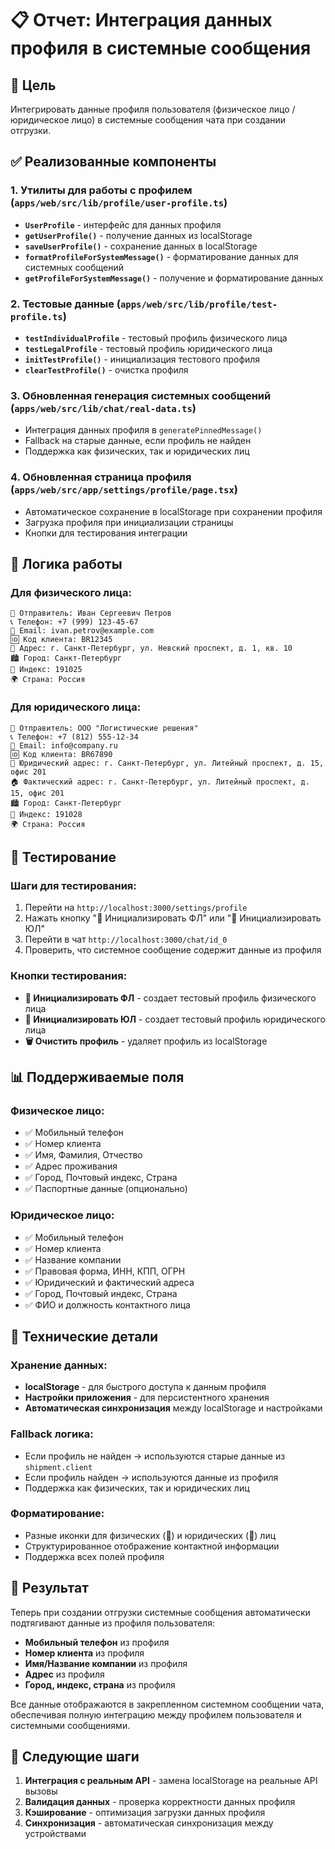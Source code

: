 # 📋 Отчет: Интеграция данных профиля в системные сообщения

## 🎯 Цель
Интегрировать данные профиля пользователя (физическое лицо / юридическое лицо) в системные сообщения чата при создании отгрузки.

## ✅ Реализованные компоненты

### 1. **Утилиты для работы с профилем** (`apps/web/src/lib/profile/user-profile.ts`)
- **`UserProfile`** - интерфейс для данных профиля
- **`getUserProfile()`** - получение данных из localStorage
- **`saveUserProfile()`** - сохранение данных в localStorage
- **`formatProfileForSystemMessage()`** - форматирование данных для системных сообщений
- **`getProfileForSystemMessage()`** - получение и форматирование данных

### 2. **Тестовые данные** (`apps/web/src/lib/profile/test-profile.ts`)
- **`testIndividualProfile`** - тестовый профиль физического лица
- **`testLegalProfile`** - тестовый профиль юридического лица
- **`initTestProfile()`** - инициализация тестового профиля
- **`clearTestProfile()`** - очистка профиля

### 3. **Обновленная генерация системных сообщений** (`apps/web/src/lib/chat/real-data.ts`)
- Интеграция данных профиля в `generatePinnedMessage()`
- Fallback на старые данные, если профиль не найден
- Поддержка как физических, так и юридических лиц

### 4. **Обновленная страница профиля** (`apps/web/src/app/settings/profile/page.tsx`)
- Автоматическое сохранение в localStorage при сохранении профиля
- Загрузка профиля при инициализации страницы
- Кнопки для тестирования интеграции

## 🔄 Логика работы

### Для физического лица:
```
👤 Отправитель: Иван Сергеевич Петров
📞 Телефон: +7 (999) 123-45-67
📧 Email: ivan.petrov@example.com
🆔 Код клиента: BR12345
📍 Адрес: г. Санкт-Петербург, ул. Невский проспект, д. 1, кв. 10
🏙️ Город: Санкт-Петербург
📮 Индекс: 191025
🌍 Страна: Россия
```

### Для юридического лица:
```
🏢 Отправитель: ООО "Логистические решения"
📞 Телефон: +7 (812) 555-12-34
📧 Email: info@company.ru
🆔 Код клиента: BR67890
📍 Юридический адрес: г. Санкт-Петербург, ул. Литейный проспект, д. 15, офис 201
🏠 Фактический адрес: г. Санкт-Петербург, ул. Литейный проспект, д. 15, офис 201
🏙️ Город: Санкт-Петербург
📮 Индекс: 191028
🌍 Страна: Россия
```

## 🧪 Тестирование

### Шаги для тестирования:
1. Перейти на `http://localhost:3000/settings/profile`
2. Нажать кнопку "🧑 Инициализировать ФЛ" или "🏢 Инициализировать ЮЛ"
3. Перейти в чат `http://localhost:3000/chat/id_0`
4. Проверить, что системное сообщение содержит данные из профиля

### Кнопки тестирования:
- **🧑 Инициализировать ФЛ** - создает тестовый профиль физического лица
- **🏢 Инициализировать ЮЛ** - создает тестовый профиль юридического лица  
- **🗑️ Очистить профиль** - удаляет профиль из localStorage

## 📊 Поддерживаемые поля

### Физическое лицо:
- ✅ Мобильный телефон
- ✅ Номер клиента
- ✅ Имя, Фамилия, Отчество
- ✅ Адрес проживания
- ✅ Город, Почтовый индекс, Страна
- ✅ Паспортные данные (опционально)

### Юридическое лицо:
- ✅ Мобильный телефон
- ✅ Номер клиента
- ✅ Название компании
- ✅ Правовая форма, ИНН, КПП, ОГРН
- ✅ Юридический и фактический адреса
- ✅ Город, Почтовый индекс, Страна
- ✅ ФИО и должность контактного лица

## 🔧 Технические детали

### Хранение данных:
- **localStorage** - для быстрого доступа к данным профиля
- **Настройки приложения** - для персистентного хранения
- **Автоматическая синхронизация** между localStorage и настройками

### Fallback логика:
- Если профиль не найден → используются старые данные из `shipment.client`
- Если профиль найден → используются данные из профиля
- Поддержка как физических, так и юридических лиц

### Форматирование:
- Разные иконки для физических (👤) и юридических (🏢) лиц
- Структурированное отображение контактной информации
- Поддержка всех полей профиля

## 🎉 Результат

Теперь при создании отгрузки системные сообщения автоматически подтягивают данные из профиля пользователя:

- **Мобильный телефон** из профиля
- **Номер клиента** из профиля  
- **Имя/Название компании** из профиля
- **Адрес** из профиля
- **Город, индекс, страна** из профиля

Все данные отображаются в закрепленном системном сообщении чата, обеспечивая полную интеграцию между профилем пользователя и системными сообщениями.

## 🚀 Следующие шаги

1. **Интеграция с реальным API** - замена localStorage на реальные API вызовы
2. **Валидация данных** - проверка корректности данных профиля
3. **Кэширование** - оптимизация загрузки данных профиля
4. **Синхронизация** - автоматическая синхронизация между устройствами
